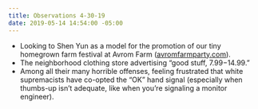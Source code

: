 ```yaml
---
title: Observations 4-30-19
date: 2019-05-14 14:54:00 -05:00
---
```


- Looking to Shen Yun as a model for the promotion of our tiny homegrown farm festival at Avrom Farm ([avromfarmparty.com](https://avromfarmparty.com/)).
- The neighborhood clothing store advertising “good stuff, $7.99-$14.99.”
- Among all their many horrible offenses, feeling frustrated that white supremacists have co-opted the “OK” hand signal (especially when thumbs-up isn’t adequate, like when you’re signaling a monitor engineer).